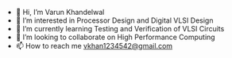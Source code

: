 - 👋 Hi, I’m Varun Khandelwal
- 👀 I’m interested in Processor Design and Digital VLSI Design
- 🌱 I’m currently learning Testing and Verification of VLSI Circuits
- 💞️ I’m looking to collaborate on High Performance Computing
- 📫 How to reach me vkhan1234542@gmail.com

<!---
varun26khan/varun26khan is a ✨ special ✨ repository because its `README.md` (this file) appears on your GitHub profile.
You can click the Preview link to take a look at your changes.
--->

